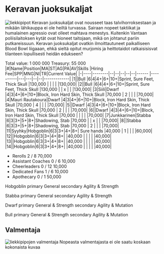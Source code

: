 # Keravan juoksukaljat
![liekkipipot](/siteTexts/blogEntries/1/image.png)
Keravan juoksukaljat ovat nousseet taas talvihorroksestaan ja mikään lähikauppa ei ole heiltä turvassa. Sairaan nopeet taktiikat ja humalainen agressio ovat olleet mahtava menestys. Kuitenkin Vantaan poliisilaitoksen kytät ovat hioneet taitojaan, mikä on johtanut pariin putkareissuun. Keravan juoksukaljat ovatkin ilmoittautuneet paikalliseen Blood Bowl liigaaan, ehkä sieltä opitut murjomis ja heittotaidot ratkaisisisvat tilanteen lopullisesti heidän edukseen?

Total value: 1 000 000  Treasury: 55 000
|#|Name|Position|MA|ST|AG|PA|AV|Skills                                           |Hiring Fee|SPP|MNG|NI|TR|Current Value|
|-|----|--------|--|--|--|--|--|------                                           |----------|---|---|--|--|-------------|
|1||Bull     |6|4|4+|6+|10+|Sprint, Sure Feet, Thick Skull                       |130,000   |  |  | | |130,000|
|2||Bull     |6|4|4+|6+|10+|Sprint, Sure Feet, Thick Skull                       |130,000   |  | x | | |130,000|
|3|Siili|Dwarf    |4|3|4+|6+|10+|Block, Iron Hard Skin, Thick Skull              |70,000    | 2 |  | | |70,000|
|4|Mauri Rautakoura|Dwarf    |4|3|4+|6+|10+|Block, Iron Hard Skin, Thick Skull   |70,000    | 4 |  | | |70,000|
|5||Dwarf    |4|3|4+|6+|10+|Block, Iron Hard Skin, Thick Skull                   |70,000    | 2 |  | | |70,000|
|6||Dwarf    |4|3|4+|6+|10+|Block, Iron Hard Skin, Thick Skull                   |70,000    |  |  | | |70,000|
|7|Junkkarinen|Stabba   |6|3|3+|5+|8+|Shadowing, Stab                            |70,000    | | x | | |70,000|
|8||Stabba   |6|3|3+|5+|8+|Shadowing, Stab                                       |70,000    | 2 |  | | |70,000|
|11|Syyhky|Hobgoblin|6|3|3+|4+|8+| Sure hands                                    |40,000    | 1 |  | | |60,000|
|12||Hobgoblin|6|3|3+|4+|8+|                                                     |40,000    |  |  | | |40,000|
|13||Hobgoblin|6|3|3+|4+|8+|                                                     |40,000    |  |  | | |40,000|
|14||Hobgoblin|6|3|3+|4+|8+|                                                     |40,000    |  |  | | |40,000|

- Rerolls 	2 / 8 	70,000 	
- Assistant Coaches 	0 / 6 	10,000 	
- Cheerleaders 	0 / 12 	10,000 	
- Dedicated Fans 	1 / 6 	10,000 	
- Apothecary 	0 / 1 	50,000 	


Hobgoblin primary General secondary Agility & Strength

Stabba primary General secondary Agility & Strength

Dwarf primary General & Strength secondary Agility & Mutation

Bull primary General & Strength secondary Agility & Mutation

## Valmentaja 
![liekkipipojen valmentaja](/siteTexts/blogEntries/1/image-1.png)
Nopeasta valmentajasta ei ole saatu koskaan kokonaista kuvaa
